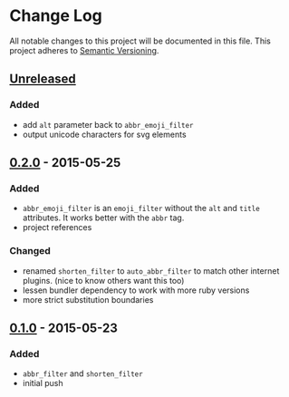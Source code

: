 # Change Log
All notable changes to this project will be documented in this file.
This project adheres to [Semantic Versioning](http://semver.org/).

## [Unreleased]
### Added
- add `alt` parameter back to `abbr_emoji_filter`
- output unicode characters for svg elements

## [0.2.0] - 2015-05-25
### Added
- `abbr_emoji_filter` is an `emoji_filter` without the `alt` and `title` attributes. It works better with the `abbr` tag.
- project references

### Changed
- renamed `shorten_filter` to `auto_abbr_filter` to match other internet plugins. (nice to know others want this too)
- lessen bundler dependency to work with more ruby versions
- more strict substitution boundaries

## [0.1.0] - 2015-05-23
### Added
- `abbr_filter` and `shorten_filter`
- initial push

[unreleased]: https://github.com/kbrock/html-pipeline-abbr/compare/v0.2.0...HEAD
[0.2.0]: https://github.com/kbrock/html-pipeline-abbr/compare/v0.1.0...v0.2.0
[0.1.0]: https://github.com/kbrock/html-pipeline-abbr/commits/v0.1.0
